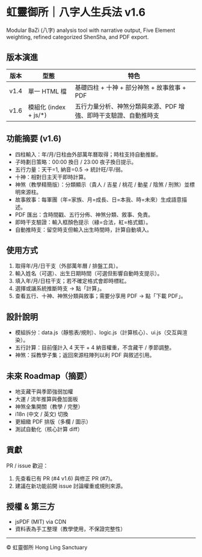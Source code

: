 # 虹靈御所｜八字人生兵法 v1.6

Modular BaZi (八字) analysis tool with narrative output, Five Element weighting, refined categorized ShenSha, and PDF export.

## 版本演進
| 版本 | 型態 | 特色 |
|------|------|------|
| v1.4 | 單一 HTML 檔 | 基礎四柱 + 十神 + 部分神煞 + 故事敘事 + PDF | 
| v1.6 | 模組化 (index + js/*) | 五行力量分析、神煞分類與來源、PDF 增強、即時干支驗證、自動推時支 |

## 功能摘要 (v1.6)
- 四柱輸入：年/月/日柱由外部萬年曆取得；時柱支持自動推斷。
- 子時劃日策略：00:00 換日 / 23:00 夜子換日提示。
- 五行力量：天干=1, 納音=0.5 → 統計旺/平/弱。
- 十神：相對日主天干即時計算。
- 神煞（教學精簡版）：分類顯示（貴人 / 吉星 / 桃花 / 動星 / 陰煞 / 刑煞）並標明來源柱。
- 故事敘事：每軍團（年=家族、月=成長、日=本我、時=未來）生成語意描述。
- PDF 匯出：含時間戳、五行分佈、神煞分類、敘事、免責。
- 即時干支驗證：輸入框顏色提示（綠=合法，紅=格式錯）。
- 自動推時支：留空時支但輸入出生時間時，計算自動填入。

## 使用方式
1. 取得年/月/日干支（外部萬年曆 / 排盤工具）。
2. 輸入姓名（可選）、出生日期時間（可選但影響自動時支提示）。
3. 填入年/月/日柱干支；若不確定格式會即時標紅。
4. 選擇或讓系統推斷時支 → 點「計算」。
5. 查看五行、十神、神煞分類與敘事；需要分享用 PDF → 點「下載 PDF」。

## 設計說明
- 模組拆分：data.js（靜態表/規則）、logic.js（計算核心）、ui.js（交互與渲染）。
- 五行計算：目前僅計入 4 天干 + 4 納音權重，不含藏干 / 季節調整。
- 神煞：採教學子集；返回來源柱陣列以利 PDF 與敘述引用。

## 未來 Roadmap（摘要）
- 地支藏干與季節強弱加權
- 大運 / 流年推算與疊加面板
- 神煞全集開關（教學 / 完整）
- i18n (中文 / 英文) 切換
- 更細緻 PDF 排版（多欄 / 圖示）
- 測試自動化（核心計算 diff）

## 貢獻
PR / issue 歡迎：
1. 先查看已有 PR (#4 v1.6) 與修正 PR (#7)。
2. 建議在新功能前開 issue 討論權重或規則來源。

## 授權 & 第三方
- jsPDF (MIT) via CDN
- 資料表為手工整理（教學使用，不保證完整性）

---
© 虹靈御所 Hong Ling Sanctuary